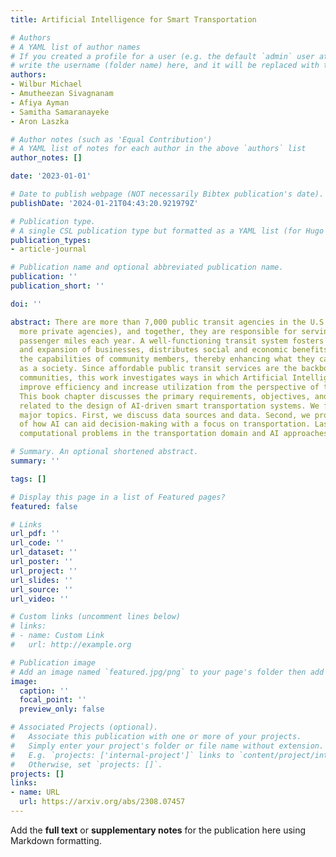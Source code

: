 ```yaml
---
title: Artificial Intelligence for Smart Transportation

# Authors
# A YAML list of author names
# If you created a profile for a user (e.g. the default `admin` user at `content/authors/admin/`), 
# write the username (folder name) here, and it will be replaced with their full name and linked to their profile.
authors:
- Wilbur Michael
- Amutheezan Sivagnanam
- Afiya Ayman
- Samitha Samaranayeke
- Aron Laszka

# Author notes (such as 'Equal Contribution')
# A YAML list of notes for each author in the above `authors` list
author_notes: []

date: '2023-01-01'

# Date to publish webpage (NOT necessarily Bibtex publication's date).
publishDate: '2024-01-21T04:43:20.921979Z'

# Publication type.
# A single CSL publication type but formatted as a YAML list (for Hugo requirements).
publication_types:
- article-journal

# Publication name and optional abbreviated publication name.
publication: ''
publication_short: ''

doi: ''

abstract: There are more than 7,000 public transit agencies in the U.S. (and many
  more private agencies), and together, they are responsible for serving 60 billion
  passenger miles each year. A well-functioning transit system fosters the growth
  and expansion of businesses, distributes social and economic benefits, and links
  the capabilities of community members, thereby enhancing what they can accomplish
  as a society. Since affordable public transit services are the backbones of many
  communities, this work investigates ways in which Artificial Intelligence (AI) can
  improve efficiency and increase utilization from the perspective of transit agencies.
  This book chapter discusses the primary requirements, objectives, and challenges
  related to the design of AI-driven smart transportation systems. We focus on three
  major topics. First, we discuss data sources and data. Second, we provide an overview
  of how AI can aid decision-making with a focus on transportation. Lastly, we discuss
  computational problems in the transportation domain and AI approaches to these problems.

# Summary. An optional shortened abstract.
summary: ''

tags: []

# Display this page in a list of Featured pages?
featured: false

# Links
url_pdf: ''
url_code: ''
url_dataset: ''
url_poster: ''
url_project: ''
url_slides: ''
url_source: ''
url_video: ''

# Custom links (uncomment lines below)
# links:
# - name: Custom Link
#   url: http://example.org

# Publication image
# Add an image named `featured.jpg/png` to your page's folder then add a caption below.
image:
  caption: ''
  focal_point: ''
  preview_only: false

# Associated Projects (optional).
#   Associate this publication with one or more of your projects.
#   Simply enter your project's folder or file name without extension.
#   E.g. `projects: ['internal-project']` links to `content/project/internal-project/index.md`.
#   Otherwise, set `projects: []`.
projects: []
links:
- name: URL
  url: https://arxiv.org/abs/2308.07457
---
```


Add the **full text** or **supplementary notes** for the publication here using Markdown formatting.
